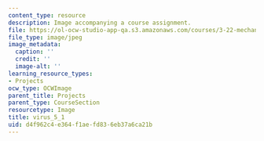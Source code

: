 ```yaml
---
content_type: resource
description: Image accompanying a course assignment.
file: https://ol-ocw-studio-app-qa.s3.amazonaws.com/courses/3-22-mechanical-behavior-of-materials-spring-2008/d4f962c4e364f1aefd836eb37a6ca21b_virus_5_1.jpg
file_type: image/jpeg
image_metadata:
  caption: ''
  credit: ''
  image-alt: ''
learning_resource_types:
- Projects
ocw_type: OCWImage
parent_title: Projects
parent_type: CourseSection
resourcetype: Image
title: virus_5_1
uid: d4f962c4-e364-f1ae-fd83-6eb37a6ca21b
---
```

